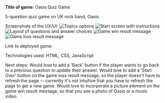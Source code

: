**Title of game**: Oasis Quiz Game

5-question quiz game on UK rock band, Oasis.

Screenshots of the UX/UI:
  ![Topics options](https://github.com/user-attachments/assets/40964938-6e34-47f7-9ce7-c2be6219007a)
  ![Start screen with instructions](https://github.com/user-attachments/assets/20441de7-8fde-4d5d-afb8-9a426df6df51)
  ![Layout of questions and answer choices](https://github.com/user-attachments/assets/92712aa1-7dd9-4f2f-985d-3883f9020996)
  ![Game win result message](https://github.com/user-attachments/assets/10ec76ce-eb5f-4242-bfc6-50940c7a83ee)
  ![Game loss result message](https://github.com/user-attachments/assets/cefdc26e-5ec5-407c-9315-b4ddf81474ec)

Link to deployed game:

Technologies used: HTML, CSS, JavaScript

Next steps:
  Would love to add a 'Back' button if the player wants to go back to a previous question to update their answer.
  Would love to add a 'Start Over' button on the game loss result message, so the player doesn't have to refresh the page -- currently it's not intuitive that you have to refresh the page to get a new game.
  Would love to incorporate a picture element on the game win result message, so that you see a photo of Oasis or a music video.
